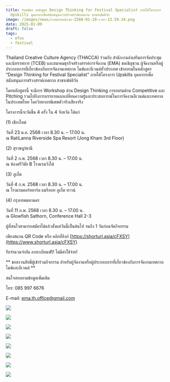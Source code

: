 ```yaml
---
title: รับสมัคร หลักสูตร Design Thinking for Festival Specialist ภายใต้โครงการ
  Upskills บุคลากรเพื่อสนับสนุนการสร้างสรรค์เทศกาล สาขาเฟสติวัล
image: /images/news/ภาพถ่ายหน้าจอ-2568-01-10-เวลา-13.59.34.png
date: 2025-01-09
draft: false
tags:
  - ofos
  - festival
---
```

Thailand Creative Culture Agency (THACCA) ร่วมกับ สำนักงานส่งเสริมการจัดประชุมและนิทรรศการ (TCEB) และสมาคมธุรกิจสร้างสรรค์การจัดงาน (EMA) ขอเชิญชวน ผู้จัดงานหรือผู้ประกอบการที่เกี่ยวข้องกับการจัดงานเทศกาล ไมซ์และอีเวนต์ทั่วประเทศ เข้าอบรมในหลักสูตร “Design Thinking for Festival Specialist” ภายใต้โครงการ Upskills บุคลากรเพื่อสนับสนุนการสร้างสรรค์เทศกาล สาขาเฟสติวัล

โดยหลักสูตรนี้ จะมีการ Workshop ด้าน Design Thinking การอบรมด้าน Competitive และ Pitching รวมไปถึงการบรรยายแลกเปลี่ยนความรู้และประสบการณ์ในการจัดงานอีเวนต์และเทศกาลในประเทศไทย โดยวิทยากรพิเศษตัวจริงเสียงจริง

โครงการนี้จะจัดขึ้น 4 ครั้ง ใน 4 จังหวัด ได้แก่

(1) เชียงใหม่

วันที่ 23 ม.ค. 2568 เวลา 8.30 น. – 17.00 น.\
ณ RatiLanna Riverside Spa Resort (Jong Kham 3rd Floor)

(2) สุราษฎร์ธานี

วันที่ 2 ก.พ. 2568 เวลา 8.30 น. – 17.00 น.\
ณ ห้องศรีวิชัย B โรงแรมวังใต้

(3) ภูเก็ต

วันที่ 4 ก.พ. 2568 เวลา 8.30 น. – 17.00 น.\
ณ โรงแรมคอร์ทยาร์ด แมริออท ภูเก็ต ทาวน์

(4) กรุงเทพมหานคร

วันที่ 11 ก.พ. 2568 เวลา 8.30 น. – 17.00 น.\
ณ Glowfish Sathorn, Conference Hall 2-3

ผู้ที่สนใจสามารถสมัครได้แล้วตั้งแต่วันนี้เป็นต้นไป จนถึง 1 วันก่อนจัดกิจกรรม

เพียงสแกน QR Code หรือ คลิกที่ลิงก์ [https://shorturl.asia/cFXSY](https://www.shorturl.asia/cFXSY)

รับจำนวนจำกัด ลงทะเบียนฟรี! ไม่มีค่าใช้จ่าย!

\*\* ขอสงวนสิทธิ์ผู้เข้าร่วมกิจกรรม สำหรับผู้จัดงานหรือผู้ประกอบการที่เกี่ยวข้องกับการจัดงานเทศกาล ไมซ์และอีเวนต์ \*\*

สนใจสอบถามข้อมูลเพิ่มเติม

โทร: 085 997 6676

E-mail: ema.th.office@gmail.com

![](/images/1.jpg)

![](/images/2.jpg)

![](/images/3.jpg)

![](/images/4.jpg)

![](/images/5.jpg)

![](/images/6.jpg)

![](/images/7.jpg)

![](/images/8.jpg)
